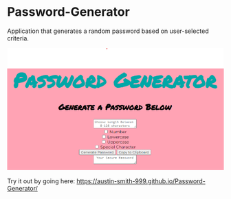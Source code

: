 # Password-Generator
Application that generates a random password based on user-selected criteria.

![screenshot](./pictures/PasswordGeneratorPic.png)

Try it out by going here: https://austin-smith-999.github.io/Password-Generator/

